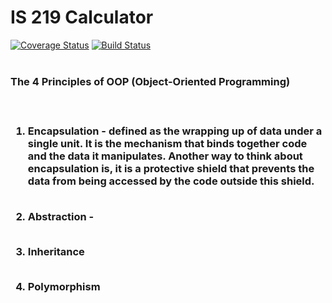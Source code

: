 # IS 219 Calculator
[![Coverage Status](https://coveralls.io/repos/github/ChinonsoChima/IS219CalcNew-master/badge.svg?branch=master)](https://coveralls.io/github/ChinonsoChima/IS219CalcNew-master?branch=master)
[![Build Status](https://travis-ci.org/ChinonsoChima/IS219CalcNew-master.svg?branch=master)](https://travis-ci.org/ChinonsoChima/IS219CalcNew-master)
<br>
<br>

<h3>The 4 Principles of OOP (Object-Oriented Programming)<h3><br>

1. Encapsulation - defined as the wrapping up of data under a single unit. It is the 
   mechanism that binds together code and the data it manipulates. 
   Another way to think about encapsulation is, it is a protective shield 
   that prevents the data from being accessed by the code outside this shield.<br><br>
   
2. Abstraction - <br><br>

3. Inheritance<br><br>

4. Polymorphism<br><br>

